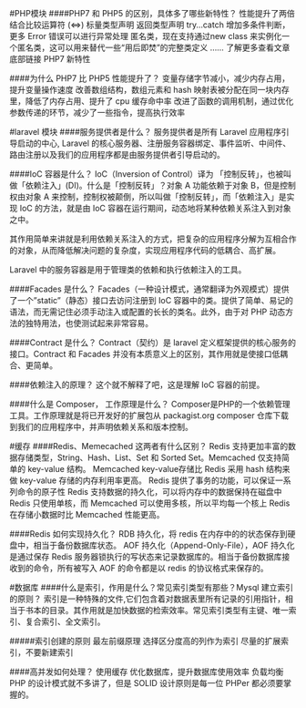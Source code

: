 #PHP模块
####PHP7 和 PHP5 的区别，具体多了哪些新特性？
性能提升了两倍 
结合比较运算符 (<=>) 
标量类型声明 
返回类型声明 
try…catch 增加多条件判断，更多 Error 错误可以进行异常处理 
匿名类，现在支持通过new class 来实例化一个匿名类，这可以用来替代一些“用后即焚”的完整类定义 
…… 了解更多查看文章底部链接 PHP7 新特性

####为什么 PHP7 比 PHP5 性能提升了？
变量存储字节减小，减少内存占用，提升变量操作速度 
改善数组结构，数组元素和 hash 映射表被分配在同一块内存里，降低了内存占用、提升了 cpu 缓存命中率 
改进了函数的调用机制，通过优化参数传递的环节，减少了一些指令，提高执行效率

#laravel 模块
####服务提供者是什么？
服务提供者是所有 Laravel 应用程序引导启动的中心, Laravel 的核心服务器、注册服务容器绑定、事件监听、中间件、路由注册以及我们的应用程序都是由服务提供者引导启动的。

####IoC 容器是什么？
IoC（Inversion of Control）译为 「控制反转」，也被叫做「依赖注入」(DI)。什么是「控制反转」？对象 A 功能依赖于对象 B，但是控制权由对象 A 来控制，控制权被颠倒，所以叫做「控制反转」，而「依赖注入」是实现 IoC 的方法，就是由 IoC 容器在运行期间，动态地将某种依赖关系注入到对象之中。

其作用简单来讲就是利用依赖关系注入的方式，把复杂的应用程序分解为互相合作的对象，从而降低解决问题的复杂度，实现应用程序代码的低耦合、高扩展。

Laravel 中的服务容器是用于管理类的依赖和执行依赖注入的工具。

####Facades 是什么？
Facades（一种设计模式，通常翻译为外观模式）提供了一个”static”（静态）接口去访问注册到 IoC 容器中的类。提供了简单、易记的语法，而无需记住必须手动注入或配置的长长的类名。此外，由于对 PHP 动态方法的独特用法，也使测试起来非常容易。

####Contract 是什么？
Contract（契约）是 laravel 定义框架提供的核心服务的接口。Contract 和 Facades 并没有本质意义上的区别，其作用就是使接口低耦合、更简单。

####依赖注入的原理？
这个就不解释了吧，这是理解 IoC 容器的前提。

####什么是 Composer， 工作原理是什么？
Composer是PHP的一个依赖管理工具。工作原理就是将已开发好的扩展包从 packagist.org composer 仓库下载到我们的应用程序中，并声明依赖关系和版本控制。

#缓存
####Redis、Memecached 这两者有什么区别？
Redis 支持更加丰富的数据存储类型，String、Hash、List、Set 和 Sorted Set。Memcached 仅支持简单的 key-value 结构。 
Memcached key-value存储比 Redis 采用 hash 结构来做 key-value 存储的内存利用率更高。 
Redis 提供了事务的功能，可以保证一系列命令的原子性 
Redis 支持数据的持久化，可以将内存中的数据保持在磁盘中 
Redis 只使用单核，而 Memcached 可以使用多核，所以平均每一个核上 Redis 在存储小数据时比 Memcached 性能更高。

####Redis 如何实现持久化？
RDB 持久化，将 redis 在内存中的的状态保存到硬盘中，相当于备份数据库状态。 
AOF 持久化（Append-Only-File），AOF 持久化是通过保存 Redis 服务器锁执行的写状态来记录数据库的。相当于备份数据库接收到的命令，所有被写入 AOF 的命令都是以 redis 的协议格式来保存的。

#数据库
####什么是索引，作用是什么？常见索引类型有那些？Mysql 建立索引的原则？
索引是一种特殊的文件,它们包含着对数据表里所有记录的引用指针，相当于书本的目录。其作用就是加快数据的检索效率。常见索引类型有主键、唯一索引、复合索引、全文索引。

#####索引创建的原则
最左前缀原理 
选择区分度高的列作为索引 
尽量的扩展索引，不要新建索引

####高并发如何处理？
使用缓存 
优化数据库，提升数据库使用效率 
负载均衡 
PHP 的设计模式就不多讲了，但是 SOLID 设计原则是每一位 PHPer 都必须要掌握的。